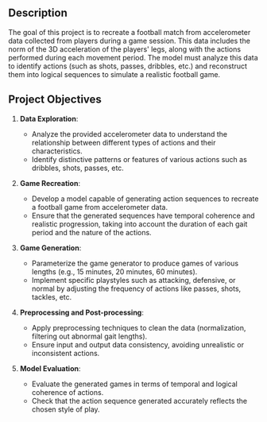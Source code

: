 ## Description

The goal of this project is to recreate a football match from accelerometer data collected from players during a game session. This data includes the norm of the 3D acceleration of the players' legs, along with the actions performed during each movement period. 
The model must analyze this data to identify actions (such as shots, passes, dribbles, etc.) and reconstruct them into logical sequences to simulate a realistic football game.

## Project Objectives

1. **Data Exploration**:
   - Analyze the provided accelerometer data to understand the relationship between different types of actions and their characteristics.
   - Identify distinctive patterns or features of various actions such as dribbles, shots, passes, etc.

2. **Game Recreation**:
   - Develop a model capable of generating action sequences to recreate a football game from accelerometer data.
   - Ensure that the generated sequences have temporal coherence and realistic progression, taking into account the duration of each gait period and the nature of the actions.

3. **Game Generation**:
   - Parameterize the game generator to produce games of various lengths (e.g., 15 minutes, 20 minutes, 60 minutes).
   - Implement specific playstyles such as attacking, defensive, or normal by adjusting the frequency of actions like passes, shots, tackles, etc.

4. **Preprocessing and Post-processing**:
   - Apply preprocessing techniques to clean the data (normalization, filtering out abnormal gait lengths).
   - Ensure input and output data consistency, avoiding unrealistic or inconsistent actions.

5. **Model Evaluation**:
   - Evaluate the generated games in terms of temporal and logical coherence of actions.
   - Check that the action sequence generated accurately reflects the chosen style of play.

